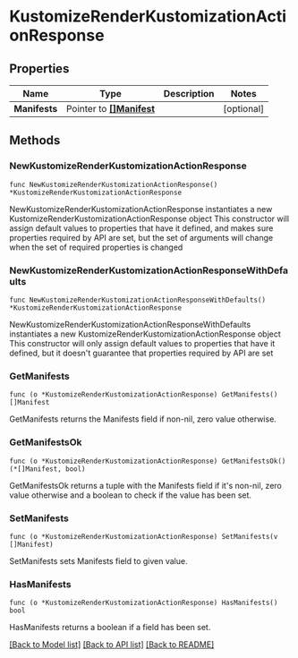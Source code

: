 # KustomizeRenderKustomizationActionResponse

## Properties

Name | Type | Description | Notes
------------ | ------------- | ------------- | -------------
**Manifests** | Pointer to [**[]Manifest**](Manifest.md) |  | [optional] 

## Methods

### NewKustomizeRenderKustomizationActionResponse

`func NewKustomizeRenderKustomizationActionResponse() *KustomizeRenderKustomizationActionResponse`

NewKustomizeRenderKustomizationActionResponse instantiates a new KustomizeRenderKustomizationActionResponse object
This constructor will assign default values to properties that have it defined,
and makes sure properties required by API are set, but the set of arguments
will change when the set of required properties is changed

### NewKustomizeRenderKustomizationActionResponseWithDefaults

`func NewKustomizeRenderKustomizationActionResponseWithDefaults() *KustomizeRenderKustomizationActionResponse`

NewKustomizeRenderKustomizationActionResponseWithDefaults instantiates a new KustomizeRenderKustomizationActionResponse object
This constructor will only assign default values to properties that have it defined,
but it doesn't guarantee that properties required by API are set

### GetManifests

`func (o *KustomizeRenderKustomizationActionResponse) GetManifests() []Manifest`

GetManifests returns the Manifests field if non-nil, zero value otherwise.

### GetManifestsOk

`func (o *KustomizeRenderKustomizationActionResponse) GetManifestsOk() (*[]Manifest, bool)`

GetManifestsOk returns a tuple with the Manifests field if it's non-nil, zero value otherwise
and a boolean to check if the value has been set.

### SetManifests

`func (o *KustomizeRenderKustomizationActionResponse) SetManifests(v []Manifest)`

SetManifests sets Manifests field to given value.

### HasManifests

`func (o *KustomizeRenderKustomizationActionResponse) HasManifests() bool`

HasManifests returns a boolean if a field has been set.


[[Back to Model list]](../README.md#documentation-for-models) [[Back to API list]](../README.md#documentation-for-api-endpoints) [[Back to README]](../README.md)


